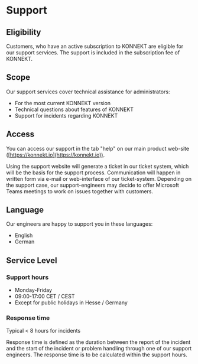 # Support

## Eligibility

Customers, who have an active subscription to KONNEKT are eligible for our support services. The support is included in the subscription fee of KONNEKT.

## Scope

Our support services cover technical assistance for administrators:

* For the most current KONNEKT version
* Technical questions about features of KONNEKT
* Support for incidents regarding KONNEKT

## Access

You can access our support in the tab "help" on our main product web-site ([https://konnekt.io](https://konnekt.io)).

Using the support website will generate a ticket in our ticket system, which will be the basis for the support process. Communication will happen in written form via e-mail or web-interface of our ticket-system. Depending on the support case, our support-engineers may decide to offer Microsoft Teams meetings to work on issues together with customers.

## Language

Our engineers are happy to support you in these languages:

* English
* German

## Service Level

### Support hours

* Monday-Friday
* 09:00-17:00 CET / CEST
* Except for public holidays in Hesse / Germany

### Response time

Typical < 8 hours for incidents

Response time is defined as the duration between the report of the incident and the start of the incident or problem handling through one of our support engineers. The response time is to be calculated within the support hours.
